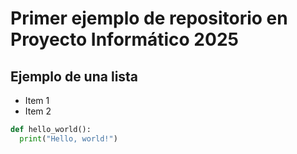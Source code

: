 # Primer ejemplo de repositorio en Proyecto Informático 2025

## Ejemplo de una lista
* Item 1
* Item 2
```python 
def hello_world(): 
  print("Hello, world!") 
``` 
